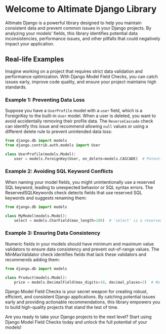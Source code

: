 <!-- index.md -->

# Welcome to Altimate Django Library

Altimate Django is a powerful library designed to help you maintain consistent data and prevent common issues in your Django projects. By analyzing your models' fields, this library identifies potential data inconsistencies, performance issues, and other pitfalls that could negatively impact your application.

## Real-life Examples

Imagine working on a project that requires strict data validation and performance optimization. With Django Model Field Checks, you can catch issues early, improve code quality, and ensure your project maintains high standards.

### Example 1: Preventing Data Loss

Suppose you have a `UserProfile` model with a `user` field, which is a ForeignKey to the built-in `User` model. When a user is deleted, you want to avoid accidentally removing their profile data. The `ReverseCascade` check can identify this issue and recommend allowing `null` values or using a different delete rule to prevent unintended data loss:

```python
from django.db import models
from django.contrib.auth.models import User

class UserProfile(models.Model):
    user = models.ForeignKey(User, on_delete=models.CASCADE)  # Potential data loss!
```

### Example 2: Avoiding SQL Keyword Conflicts

When naming your model fields, you might unintentionally use a reserved SQL keyword, leading to unexpected behavior or SQL syntax errors. The ReservedSQLKeywords check detects fields that use reserved SQL keywords and suggests renaming them:

```python
from django.db import models

class MyModel(models.Model):
    select = models.CharField(max_length=100)  # 'select' is a reserved SQL keyword!
```

### Example 3: Ensuring Data Consistency

Numeric fields in your models should have minimum and maximum value validators to ensure data consistency and prevent out-of-range values. The MinMaxValidator check identifies fields that lack these validators and recommends adding them:

```python
from django.db import models

class Product(models.Model):
    price = models.DecimalField(max_digits=10, decimal_places=2)  # No MinValueValidator or MaxValueValidator!
```

Django Model Field Checks is your secret weapon for creating robust, efficient, and consistent Django applications. By catching potential issues early and providing actionable recommendations, this library empowers you to build high-quality projects that stand the test of time.

Are you ready to take your Django projects to the next level? Start using Django Model Field Checks today and unlock the full potential of your models!
